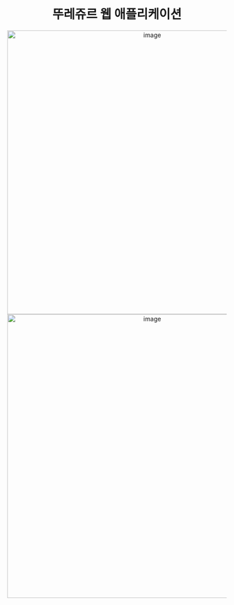 <div align="center">

# 뚜레쥬르 웹 애플리케이션


<img width="650" alt="image" src="https://github.com/cloudwave-cloudladder-DevOps/app-nodeJs/assets/74645991/4361bd6d-acd6-4491-bbfc-6d566c2dc041">


<img width="650" alt="image" src="https://github.com/cloudwave-cloudladder-DevOps/app-nodeJs/assets/74645991/ea3f70f5-dec4-40de-9bda-df5f2c3f5199">

</div>
